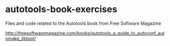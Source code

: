 # autotools-book-exercises
Files and code related to the Autotools book from Free Software Magazine

http://freesoftwaremagazine.com/books/autotools_a_guide_to_autoconf_automake_libtool/
